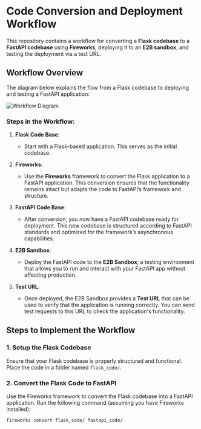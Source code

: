 # Code Conversion and Deployment Workflow

This repository contains a workflow for converting a **Flask codebase** to a **FastAPI codebase** using **Fireworks**, deploying it to an **E2B sandbox**, and testing the deployment via a test URL.

## Workflow Overview

The diagram below explains the flow from a Flask codebase to deploying and testing a FastAPI application:

![Workflow Diagram](./path_to_diagram/image.png)

### Steps in the Workflow:

1. **Flask Code Base**:
   - Start with a Flask-based application. This serves as the initial codebase.

2. **Fireworks**:
   - Use the **Fireworks** framework to convert the Flask application to a FastAPI application. This conversion ensures that the functionality remains intact but adapts the code to FastAPI’s framework and structure.

3. **FastAPI Code Base**:
   - After conversion, you now have a FastAPI codebase ready for deployment. This new codebase is structured according to FastAPI standards and optimized for the framework’s asynchronous capabilities.

4. **E2B Sandbox**:
   - Deploy the FastAPI code to the **E2B Sandbox**, a testing environment that allows you to run and interact with your FastAPI app without affecting production.

5. **Test URL**:
   - Once deployed, the E2B Sandbox provides a **Test URL** that can be used to verify that the application is running correctly. You can send test requests to this URL to check the application's functionality.

## Steps to Implement the Workflow

### 1. Setup the Flask Codebase

Ensure that your Flask codebase is properly structured and functional. Place the code in a folder named `flask_code/`.

### 2. Convert the Flask Code to FastAPI

Use the Fireworks framework to convert the Flask codebase into a FastAPI application. Run the following command (assuming you have Fireworks installed):

```bash
fireworks convert flask_code/ fastapi_code/
